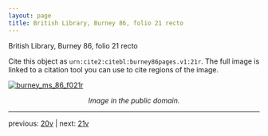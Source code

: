 ```yaml
---
layout: page
title: British Library, Burney 86, folio 21 recto
---
```


British Library, Burney 86, folio 21 recto

Cite this object as `urn:cite2:citebl:burney86pages.v1:21r`.  The full image is linked to a citation tool you can use to cite regions of the image.

[![burney_ms_86_f021r](http://www.homermultitext.org/iipsrv?IIIF=/project/homer/pyramidal/deepzoom/citebl/burney86imgs/v1/burney_ms_86_f021r.tif/full/800,/0/default.jpg)](http://www.homermultitext.org/ict2/?urn=urn:cite2:citebl:burney86imgs.v1:burney_ms_86_f021r) 

<p style="text-align: center; font-style: italic;">Image in the public domain.</p>

---

previous: [20v](../20v/) | next: [21v](../21v/)